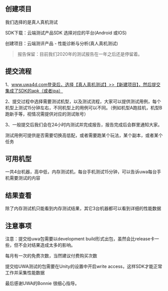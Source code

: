 ## 创建项目

我们选择的是真人真机测试

SDK下载：云端测试产品SDK  选择对应的平台(Android 或IOS)

创建项目：云端测评产品 - 性能诊断与分析(真人真机测试)

> 报告保留：目前我们2020年的测试报告在一年之后还是停留着。

## 提交流程

1、www.uwa4d.com登录后，选择【真人真机测试】>>【新建项目】，然后提交集成了SDK的apk（或者ipa）

2、提交过程中选择需要测试机型，以及测试流程，大家可以提供测试用例，每个机型上测试15分钟左右，不同机型上的用例可以不同。（例如机型A跑挂机，机型B跑新手等，视情况需提供对应的测试账号）

3、一般提交后我们会在24小时内测试并完成报告，报告完成后会群里通知大家。

测试用例可提供是否需要切换高低配，或者需要跑某个玩法，某个副本，或者某个任务



## 可用机型

一共4台机器，高中低，内存测试机，每台手机测试15分钟，可以告诉uwa每台手机需要测试的内容



## 结果查看

除了内存测试机只能看到内存测试结果，其它3台机器都可以看到详细的性能数据



## 注意事项

注意：提交给uwa包需要以development build形式出包，虽然会比release卡一些，但不会对结果造成太多的影响。

每月有一次的免费次数，当然建议付费购买次数


提交给UWA测试的包需要在Unity的设置中开启write access，这样SDK才能正常工作并采集性能数据

最后感谢UWA的Bonnie 很细心指导。